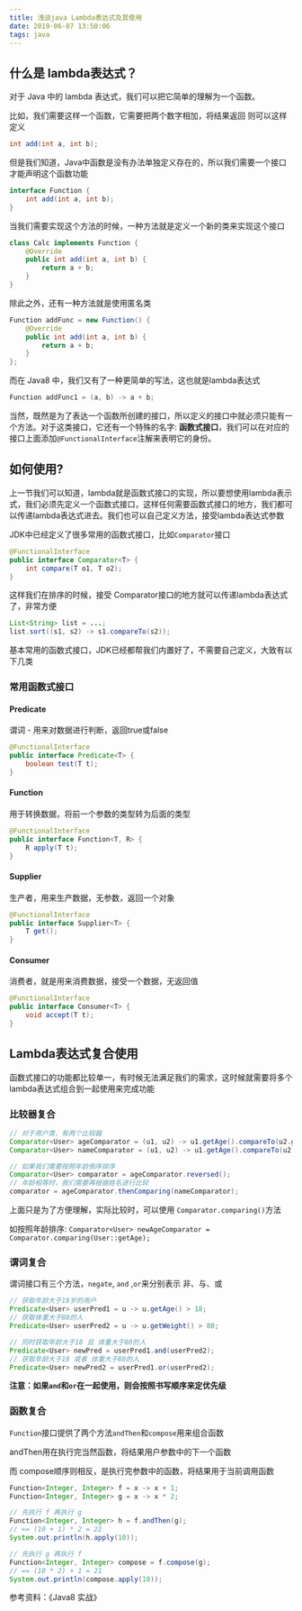 ```yaml
---
title: 浅谈java Lambda表达式及其使用
date: 2019-06-07 13:50:06
tags: java
---
```


## 什么是 lambda表达式？

对于 Java 中的 lambda 表达式，我们可以把它简单的理解为一个函数。

比如，我们需要这样一个函数，它需要把两个数字相加，将结果返回 则可以这样定义

```java
int add(int a, int b);
```

但是我们知道，Java中函数是没有办法单独定义存在的，所以我们需要一个接口才能声明这个函数功能

```java
interface Function {
    int add(int a, int b);
}
```

当我们需要实现这个方法的时候，一种方法就是定义一个新的类来实现这个接口

```java
class Calc implements Function {
    @Override
    public int add(int a, int b) {
        return a + b;
    }
}
```

<!-- more -->

除此之外，还有一种方法就是使用匿名类

```java
Function addFunc = new Function() {
    @Override
    public int add(int a, int b) {
        return a + b;
    }
};
```

而在 Java8 中，我们又有了一种更简单的写法，这也就是lambda表达式

```java
Function addFunc1 = (a, b) -> a + b;
```

当然，既然是为了表达一个函数所创建的接口，所以定义的接口中就必须只能有一个方法。对于这类接口，它还有一个特殊的名字: **函数式接口**，我们可以在对应的接口上面添加`@FunctionalInterface`注解来表明它的身份。

## 如何使用?

上一节我们可以知道，lambda就是函数式接口的实现，所以要想使用lambda表示式，我们必须先定义一个函数式接口，这样任何需要函数式接口的地方，我们都可以传递lambda表达式进去。我们也可以自己定义方法，接受lambda表达式参数

JDK中已经定义了很多常用的函数式接口，比如`Comparator`接口

```java
@FunctionalInterface
public interface Comparator<T> {
    int compare(T o1, T o2);
}
```

这样我们在排序的时候，接受 Comparator接口的地方就可以传递lambda表达式了，非常方便

```java
List<String> list = ...;
list.sort((s1, s2) -> s1.compareTo(s2));
```

基本常用的函数式接口，JDK已经都帮我们内置好了，不需要自己定义，大致有以下几类

### 常用函数式接口

#### Predicate 

谓词 - 用来对数据进行判断，返回true或false

```java
@FunctionalInterface
public interface Predicate<T> {
    boolean test(T t);
}
```

#### Function

用于转换数据，将前一个参数的类型转为后面的类型

```java
@FunctionalInterface
public interface Function<T, R> {
    R apply(T t);
}
```

#### Supplier

生产者，用来生产数据，无参数，返回一个对象

```java
@FunctionalInterface
public interface Supplier<T> {
    T get();
}
```

#### Consumer

消费者，就是用来消费数据，接受一个数据，无返回值

```java
@FunctionalInterface
public interface Consumer<T> {
    void accept(T t);
}
```

## Lambda表达式复合使用

函数式接口的功能都比较单一，有时候无法满足我们的需求，这时候就需要将多个lambda表达式组合到一起使用来完成功能

### 比较器复合

```java
// 对于用户类，有两个比较器
Comparator<User> ageComparator = (u1, u2) -> u1.getAge().compareTo(u2.getAge());
Comparator<User> nameComparator = (u1, u2) -> u1.getAge().compareTo(u2.getAge());

// 如果我们需要按照年龄倒序排序
Comparator<User> comparator = ageComparator.reversed();
// 年龄相等时，我们需要再根据姓名进行比较
comparator = ageComparator.thenComparing(nameComparator);
```

上面只是为了方便理解，实际比较时，可以使用 `Comparator.comparing()`方法

如按照年龄排序: `Comparator<User> newAgeComparator = Comparator.comparing(User::getAge);`

### 谓词复合

谓词接口有三个方法，`negate`, `and` ,`or`来分别表示 非、与、或

```java
// 获取年龄大于18岁的用户
Predicate<User> userPred1 = u -> u.getAge() > 18;
// 获取体重大于80的人
Predicate<User> userPred2 = u -> u.getWeight() > 80;

// 同时获取年龄大于18 且 体重大于80的人
Predicate<User> newPred = userPred1.and(userPred2);
// 获取年龄大于18 或者 体重大于80的人
Predicate<User> newPred2 = userPred1.or(userPred2);
```

**注意：如果`and`和`or`在一起使用，则会按照书写顺序来定优先级**

### 函数复合

`Function`接口提供了两个方法`andThen`和`compose`用来组合函数

andThen用在执行完当然函数，将结果用户参数中的下一个函数

而 compose顺序则相反，是执行完参数中的函数，将结果用于当前调用函数

```java
Function<Integer, Integer> f = x -> x + 1;
Function<Integer, Integer> g = x -> x * 2;

// 先执行 f 再执行 g
Function<Integer, Integer> h = f.andThen(g);
// == (10 + 1) * 2 = 22
System.out.println(h.apply(10));

// 先执行 g 再执行 f
Function<Integer, Integer> compose = f.compose(g);
// == (10 * 2) + 1 = 21
System.out.println(compose.apply(10));
```



参考资料：《Java8 实战》
